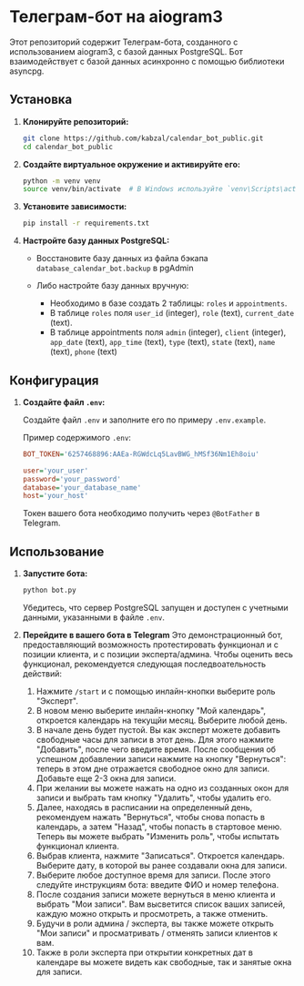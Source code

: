 # Телеграм-бот на aiogram3

Этот репозиторий содержит Телеграм-бота, созданного с использованием aiogram3, с базой данных PostgreSQL. Бот взаимодействует с базой данных асинхронно с помощью библиотеки asyncpg.

## Установка

1. **Клонируйте репозиторий:**

    ```bash
    git clone https://github.com/kabzal/calendar_bot_public.git
    cd calendar_bot_public
    ```

2. **Создайте виртуальное окружение и активируйте его:**

    ```bash
    python -m venv venv
    source venv/bin/activate  # В Windows используйте `venv\Scripts\activate`
    ```

3. **Установите зависимости:**

    ```bash
    pip install -r requirements.txt
    ```

4. **Настройте базу данных PostgreSQL:**

    - Восстановите базу данных из файла бэкапа ```database_calendar_bot.backup``` в pgAdmin

    - Либо настройте базу данных вручную:
      - Необходимо в базе создать 2 таблицы: ```roles``` и ```appointments```.
      - В таблице ```roles``` поля ```user_id``` (integer), ```role``` (text), ```current_date``` (text).
      - В таблице appointments поля ```admin``` (integer), ```client``` (integer), ```app_date``` (text), ```app_time``` (text), ```type``` (text), ```state``` (text), ```name``` (text), ```phone``` (text)

## Конфигурация

1. **Создайте файл `.env`:**

    Создайте файл ```.env``` и заполните его по примеру ```.env.example```.

    Пример содержимого `.env`:

    ```ini
    BOT_TOKEN='6257468896:AAEa-RGWdcLq5LavBWG_hMSf36Nm1Eh8oiu'

    user='your_user'
    password='your_password'
    database='your_database_name'
    host='your_host'
    ```
    Токен вашего бота необходимо получить через ```@BotFather``` в Telegram.
   
## Использование

1. **Запустите бота:**

    ```bash
    python bot.py
    ```

    Убедитесь, что сервер PostgreSQL запущен и доступен с учетными данными, указанными в файле `.env`.

2. **Перейдите в вашего бота в Telegram**
   Это демонстрационный бот, предоставляющий возможность протестировать функционал и с позиции клиента, и с позиции эксперта/админа.
   Чтобы оценить весь функционал, рекомендуется следующая последвоательность действий:

   1. Нажмите ```/start``` и с помощью инлайн-кнопки выберите роль "Эксперт".
   2. В новом меню выберите инлайн-кнопку "Мой календарь", откроется календарь на текущйи месяц. Выберите любой день.
   3. В начале день будет пустой. Вы как эксперт можете добавить свободные часы для записи в этот день. Для этого нажмите "Добавить", после чего введите время. После сообщения об успешном добавлении записи нажмите на кнопку "Вернуться": теперь в этом дне отражается свободное окно для записи. Добавьте еще 2-3 окна для записи.
   4. При желании вы можете нажать на одно из созданных окон для записи и выбрать там кнопку "Удалить", чтобы удалить его.
   5. Далее, находясь в расписании на определенный день, рекомендуем нажать "Вернуться", чтобы снова попасть в календарь, а затем "Назад", чтобы попасть в стартовое меню. Теперь вы можете выбрать "Изменить роль", чтобы испытать функционал клиента.
   6. Выбрав клиента, нажмите "Записаться". Откроется календарь. Выберите дату, в которой вы ранее создавали окна для записи.
   7. Выберите любое доступное время для записи. После этого следуйте инструкциям бота: введите ФИО и номер телефона.
   8. После создания записи можете вернуться в меню клиента и выбрать "Мои записи". Вам высветится список ваших записей, каждую можно открыть и просмотреть, а также отменить.
   9. Будучи в роли админа / эксперта, вы также можете открыть "Мои записи" и просматривать / отменять записи клиентов к вам.
   10. Также в роли эксперта при открытии конкретных дат в календаре вы можете видеть как свободные, так и занятые окна для записи.
